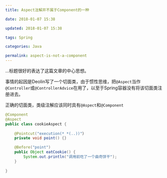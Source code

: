 ```yaml
---
title: Aspect注解并不属于Component的一种

date: 2018-01-07 15:38

updated: 2018-01-07 15:38

tags: Spring

categories: Java

permalink: aspect-is-not-a-component
---
```


...标题很好的表达了这篇文章的中心思想。

事情的起因是Deolin写了一个切面类，由于惯性思维，把`@Aspect`当作`@Controller`或`@ControllerAdvice`在用了，以至于Spring容器没有将该切面类注册进去。

正确的切面类，类级注解应该同时具有`@Aspect`和`@Component`

~~~java
@Component
@Aspect
public class cookieAspect {
    
	@Pointcut("execution(* *(..))"）
    private void point() {}

    @Before("point")
    public Object eatCookie() {
        System.out.println("调用前吃了一个曲奇饼干");
    }
    
}
~~~



